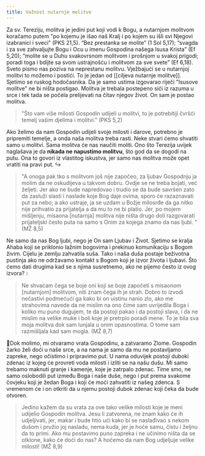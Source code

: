 ```yaml
---
title: Važnost nutarnje molitve
---
```


Za sv. Tereziju, molitva je jedini put koji vodi k Bogu, a nutarnjom molitvom koračamo putem "po kojemu je išao naš Kralj i po kojem su išli svi Njegovi izabranici i sveci" (PKS 21,5). “Bez prestanka se molite” (1 Sol 5,17); “svagda i za sve zahvaljujte Bogu i Ocu u imenu Gospodina našega Isusa Krista” (Ef 5,20); “molite se u Duhu svakovrsnom molitvom i prošnjom u svakoj prigodi; poradi toga i bdijte sa svom ustrajnošću i molitvom za sve svete” (Ef 6,18).
Sveto pismo nas poziva na neprestanu molitvu. Vježbajući se u nutarnjoj molitvi to možemo i postići. To je jedan od [[ciljeva nutarnje molitve]]. Sjetimo se ruskog hodočasnika. Da je samo ustima izgovarao riječi "Isusove molitve" ne bi ništa postigao. Molitva je trebala postepeno sići iz razuma u srce i tek tada se počela prelijevati na čitav njegov život. On sam je postao molitva. 

> "Što vam više milosti Gospodin udijeli u molitvi, to je potrebitiji čvršći temelj vašim djelima i molitvi." (PKS 5,2)

Ako želimo da nam Gospodin udijeli svoje milosti i darove, potrebno je pripremiti temelje, a onda naša molitva treba rasti. Neke stvari ćemo shvatiti samo u molitvi. Sama molitva će nas naučiti moliti. Ono što Terezija uvijek naglašava je da **nikada ne napustimo molitvu**, što god da se dogodi na putu. Ona to govori iz vlastitog iskustva, jer samo nas molitva može opet vratiti na pravi put. ↪️

>"A onoga pak tko s molitvom još nije započeo, za ljubav Gospodnju ja molim da ne oskudijeva u takvom dobru. Ovdje se ne treba bojati, već željeti. Jer ako ne bude napredovao i trudio se da bude savršen zato da zasluži slasti i naslade koje Bog daje ovima, sporo će razaznavati put za nebo; a ako ustraje, ja se uzdam u Božje milosrđe da ga nitko nije prihvatio za prijatelja a da mu to ne bi platio. Jer, po mojem mišljenju, misaona [nutarnja] molitva nije ništa drugo doli razgovarati prijateljski često puta na samo s Onim za kojega znamo da nas ljubi. " (MŽ 8,5)

Ne samo da nas Bog ljubi, nego je On sam Ljubav i Život. Sjetimo se kralja Ahaba koji se priklonio lažnim bogovima i prekinuo komunikaciju s Bogom živim. Cijelu je zemlju zahvatila suša. Tako i naša duša postaje beživotna pustinja ako ne održavamo kontakt s Bogom koji je izvor života i ljubavi. Što ćemo dati drugima kad se s njima susretnemo, ako ne pijemo često iz ovog izvora? 💧

>Ne shvaćam čega se boje oni koji se boje započeti s misaonom [nutarnjom] molitvom, niti znam čega ih je strah. Dobro to izvodi nečastivi podmećući ga kako bi on uistinu nanio zlo, ako me strahovima navede da ne mislim na ono čime sam uvrijedila Boga i koliko mu puno dugujem, te da postoji pakao i da postoji slava, i da ne mislim na velike muke i boli koje je pretrpio poradi mene. To je bila sva moja molitva dok sam lunjala u onim opasnostima. O tome sam razmišljala kad sam mogla. (MŽ 8,7)

🚪Dok molimo, mi otvaramo vrata Gospodinu, a zatvaramo Zlome. Gospodin žarko želi doći u naše srce, a na nama je samo da mu ne postavljamo zapreke, nego očistimo i pripravimo put. U nama oduvijek postoji duboki zdenac iz kojeg će provreti voda milosti i izliti se na našu dušu. Mi samo trebamo maknuti granje i kamenje, koje je zatrpalo zdenac. Time smo, ne samo oslobodili put između Boga i naše duše, nego i put prema svakome čovjeku koji je žedan Boga i koji će moći zahvatiti iz našeg zdenca. S vremenom će i on otkriti da u njemu postoji dubok zdenac koji čeka da bude otvoren.

>Jedino kažem da su vrata za ove tako velike milosti koje je meni udijelio Gospodin molitva. Jesu li zatvorena, ne znam kako će ih udjeljivati, jer, makar i bude htio ući kako bi se naslađivao s nekom dušom i pružio joj nasladu, nema kuda, jer je hoće samu, čistu i željnu da to primi. Ako mu postavimo puno zapreka i ne učinimo ništa da se otklone, kako će doći do nas? A hoćemo da nam Bog udjeljuje velike milosti! (MŽ 8,9)



